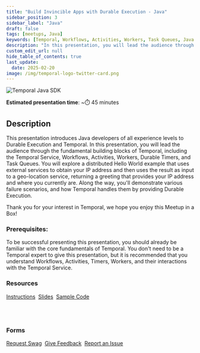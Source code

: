 ```yaml
---
title: "Build Invincible Apps with Durable Execution - Java"
sidebar_position: 3
sidebar_label: "Java"
draft: false
tags: [meetups, Java]
keywords: [Temporal, Workflows, Activities, Workers, Task Queues, Java SDK, external service, recovery, event history, Temporal Web UI]
description: "In this presentation, you will lead the audience through the fundamental building blocks of Temporal, including the Temporal Service, Workflows, Activities, Workers, Durable Timers, and Task Queues."
custom_edit_url: null
hide_table_of_contents: true
last_update:
  date: 2025-02-20
image: /img/temporal-logo-twitter-card.png
---
```


<img className="banner" src="/img/sdk_banners/banner_java.png" alt="Temporal Java SDK" />

**Estimated presentation time**: ~⏱️ 45 minutes

## Description

This presentation introduces Java developers of all experience levels to Durable Execution and Temporal.
In this presentation, you will lead the audience through the fundamental building blocks of Temporal, including the Temporal Service, Workflows, Activities, Workers, Durable Timers, and Task Queues.
You will explore a distributed Hello World example that uses external services to obtain your IP address and then uses the result as input to a geo-location service, returning a greeting that provides your IP address and where you currently are.
Along the way, you'll demonstrate various failure scenarios, and how Temporal handles them by providing Durable Execution.

Thank you for your interest in Temporal, we hope you enjoy this Meetup in a Box!

### Prerequisites:

To be successful presenting this presentation, you should already be familiar with the core fundamentals of Temporal.
You don't need to be a Temporal expert to give this presentation, but it is recommended that you understand Workflows, Activities, Timers, Workers, and their interactions with the Temporal Service.

### Resources

<a className="button button--primary" href="https://docs.google.com/document/d/1sOTm7WvwLPBV_ejeoebT-h7OlEq7aBzpEzm0_pezLU8/edit?usp=sharing">Instructions</a>&nbsp;
<a className="button button--primary" href="https://docs.google.com/presentation/d/1RYMx-p6DdvTsU-GvfpQcVd7lFNpkW84NmpXYRn7AzK4/edit?usp=sharing">Slides</a>&nbsp;
<a className="button button--primary" href="https://github.com/temporal-community/miab-build-invincible-apps-java">Sample Code</a>

<br/><br/>

### Forms

<a className="button button--primary" href="https://t.mp/miab-request">Request Swag</a>&nbsp;
<a className="button button--primary" href="https://forms.gle/EQXJVAFqM34vHbtm8">Give Feedback</a>&nbsp;
<a className="button button--primary" href="https://github.com/temporal-community/miab-build-invincible-apps-java/issues">Report an Issue</a>&nbsp;
